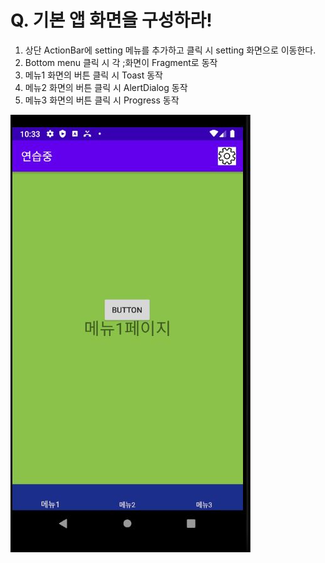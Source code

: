 # Q. 기본 앱 화면을 구성하라!

1. 상단 ActionBar에 setting 메뉴를 추가하고 클릭 시 setting 화면으로 이동한다.
2. Bottom menu 클릭 시 각 ;화면이 Fragment로 동작
3. 메뉴1 화면의 버튼 클릭 시 Toast 동작
4. 메뉴2 화면의 버튼 클릭 시 AlertDialog 동작
5. 메뉴3 화면의 버튼 클릭 시 Progress 동작



![makeAppQuiz](md-images/makeAppQuiz.JPG)